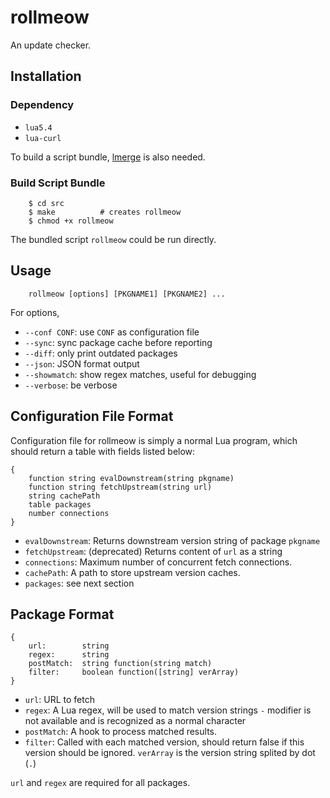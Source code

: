 # rollmeow

An update checker.

## Installation

### Dependency

- `lua5.4`
- `lua-curl`

To build a script bundle, [lmerge](https://github.com/ziyao233/lmerge) is
also needed.

### Build Script Bundle

```
	$ cd src
	$ make			# creates rollmeow
	$ chmod +x rollmeow
```

The bundled script `rollmeow` could be run directly.

## Usage

```
	rollmeow [options] [PKGNAME1] [PKGNAME2] ...
```

For options,

- `--conf CONF`: use `CONF` as configuration file
- `--sync`: sync package cache before reporting
- `--diff`: only print outdated packages
- `--json`: JSON format output
- `--showmatch`: show regex matches, useful for debugging
- `--verbose`: be verbose

## Configuration File Format

Configuration file for rollmeow is simply a normal Lua program, which
should return a table with fields listed below:

```
{
	function string evalDownstream(string pkgname)
	function string fetchUpstream(string url)
	string cachePath
	table packages
	number connections
}
```

- `evalDownstream`: Returns downstream version string of package `pkgname`
- `fetchUpstream`: (deprecated) Returns content of `url` as a string
- `connections`: Maximum number of concurrent fetch connections.
- `cachePath`: A path to store upstream version caches.
- `packages`: see next section

## Package Format

```
{
	url:		string
	regex:		string
	postMatch:	string function(string match)
	filter:		boolean function([string] verArray)
}
```

- `url`: URL to fetch
- `regex`: A Lua regex, will be used to match version strings
  `-` modifier is not available and is recognized as a normal character
- `postMatch`: A hook to process matched results.
- `filter`: Called with each matched version, should return false if
  this version should be ignored. `verArray` is the version string splited
  by dot (`.`)

`url` and `regex` are required for all packages.
